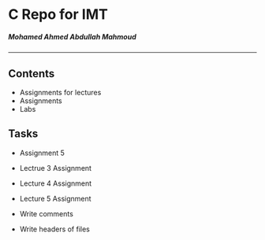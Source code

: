 # C Repo for IMT

##### Mohamed Ahmed Abdullah Mahmoud 
---

## Contents

- Assignments for lectures
- Assignments
- Labs

## Tasks

- Assignment 5

- Lectrue 3 Assignment
- Lecture 4 Assignment
- Lecture 5 Assignment

- Write comments
- Write headers of files
